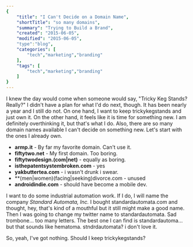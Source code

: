```yaml
---
{
    "title": "I Can't Decide on a Domain Name",
    "shortTitle": "so many domains",
    "summary": "Trying to Build a Brand",
    "created": "2015-06-05",
    "modified": "2015-06-05",
    "type":"blog",
    "categories": [
        "tech","marketing","branding"
    ],
    "tags": [
        "tech","marketing","branding"
    ]
}
---
```

I knew the day would come when someone would say, "Tricky Keg Stands? Really?" I didn't have a plan for what I'd do 
next, though. It has been nearly a year and I still do not. On one hand, I want to keep trickykegstands and just own 
it. On the other hand, it feels like it is time for something new. I am definitely overthinking it, 
but that's what I do. Also, there are so many domain names available I can't decide on something new. Let's 
start with the ones I already own.

* **armp.it** - By far my favorite domain. Can't use it.
* **fiftytwo.net** - My first domain. Too boring.
* **fiftytwodesign.(com|net)** - equally as boring.
* **isthepatentsystembroken.com** - yes
* **yakbuttertea.com** - i wasn't drunk i swear.
* **(men|women)(facing|seeking)divorce.com - unused
* **androidindie.com** - should have become a mobile dev.

I want to do some industrial automation work. If I do, I will name the company *Standard Automata, 
Inc.* I bought standardautomata.com and thought, hey, that's kind of a mouthful but it still might make a good name. 
Then I was going to change my twitter name to standardautomata. Sad trombone... too many letters. The best one I can 
find is standardautoma... but that sounds like hematoma.  stndrdautomata? i don't love it.
  
So, yeah, I've got nothing. Should I keep trickykegstands?